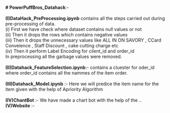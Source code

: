 **# PowerPuffBros_Datahack**:- <br><br>
**(I)DataHack_PreProcessing.ipynb** contains all the steps carried out during pre-processing of data. <br>
  (i) First we have check where dataset contains null values or not <br>
  (ii) Then it drops the rows which contains negative values <br>
  (iii) Then it drops the unnecessary values like ALL IN ON SAVORY , CCard Conveience , Staff Discount , cake cutting charge etc <br>
  (iv) Then it perform Label Encoding for cilent_id and order_id <br>
In preprocessing all the garbage values were removed. <br><br>
**(II)Datahack_FeatureSelection.ipynb**:- contains a cluester for oder_id where order_id contains all the nammes of the item order.<br><br>
**(III)Datahack_Model.ipynb** :- Here we will predice the item name for the item given with the help of Apriority Algorithm<br><br>
**(IV)ChantBot** :- We have made a chart bot with the help of the ..
**(V)Website** :-
